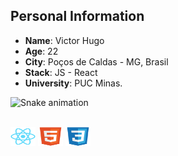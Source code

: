 

 
 ## Personal Information 

* **Name**: Victor Hugo
* **Age**: 22
* **City**: Poços de Caldas - MG, Brasil
* **Stack**: JS - React
* **University**: PUC Minas.

![Snake animation](https://github.com/Ovictorhugol/Ovictorhugol/blob/output/github-contribution-grid-snake.svg)

<div style="display: inline_block"><br>
  <img align="center" alt="Rafa-React" height="30" width="40" src="https://raw.githubusercontent.com/devicons/devicon/master/icons/react/react-original.svg">
  <img align="center" alt="Rafa-HTML" height="30" width="40" src="https://raw.githubusercontent.com/devicons/devicon/master/icons/html5/html5-original.svg">
  <img align="center" alt="Rafa-CSS" height="30" width="40" src="https://raw.githubusercontent.com/devicons/devicon/master/icons/css3/css3-original.svg">
 </div>
